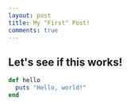 ```yaml
---
layout: post
title: My "First" Post!
comments: true
---
```


## Let's see if this works!

```ruby
def hello
  puts "Hello, world!"
end
```


